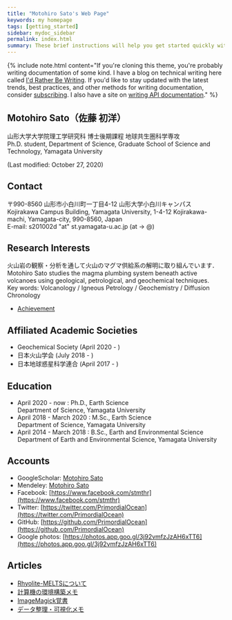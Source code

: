 ```yaml
---
title: "Motohiro Sato's Web Page"
keywords: my homepage
tags: [getting_started]
sidebar: mydoc_sidebar
permalink: index.html
summary: These brief instructions will help you get started quickly with the theme. The other topics in this help provide additional information and detail about working with other aspects of this theme and Jekyll.
---
```


{% include note.html content="If you're cloning this theme, you're probably writing documentation of some kind. I have a blog on technical writing here called <a alt='technical writing blog' href='http://idratherbewriting.com'>I'd Rather Be Writing</a>. If you'd like to stay updated with the latest trends, best practices, and other methods for writing documentation, consider <a href='https://tinyletter.com/tomjoht'>subscribing</a>. I also have a site on <a href='http://idratherbewriting.com/learnapidoc'>writing API documentation</a>." %}

## Motohiro Sato（佐藤 初洋）
山形大学大学院理工学研究科 博士後期課程 地球共生圏科学専攻  
Ph.D. student, Department of Science, Graduate School of Science and Technology, Yamagata University

(Last modified: October 27, 2020)

## Contact
〒990-8560 山形市小白川町一丁目4-12 山形大学小白川キャンパス  
Kojirakawa Campus Building, Yamagata University, 1-4-12 Kojirakawa-machi, Yamagata-city, 990-8560, Japan  
E-mail: s201002d "at" st.yamagata-u.ac.jp (at -> @)

## Research Interests
火山岩の観察・分析を通して火山のマグマ供給系の解明に取り組んでいます．  
Motohiro Sato studies the magma plumbing system beneath active volcanoes using geological, petrological, and geochemical techniques.  
Key words: Volcanology / Igneous Petrology / Geochemistry / Diffusion Chronology
- [Achievement](./md_docs/Publications.md)

## Affiliated Academic Societies
- Geochemical Society (April 2020 - )  
- 日本火山学会 (July 2018 - )  
- 日本地球惑星科学連合 (April 2017 - )

## Education
- April 2020 - now : Ph.D., Earth Science  
Department of Science, Yamagata University
- April 2018 - March 2020 : M.Sc., Earth Science  
Department of Science, Yamagata University
- April 2014 - March 2018 : B.Sc., Earth and Environmental Science  
Department of Earth and Environmental Science, Yamagata University

## Accounts
- GoogleScholar: [Motohiro Sato](https://scholar.google.com/citations?user=XssHnNwAAAAJ&hl=ja&authuser=1)
- Mendeley: [Motohiro Sato](https://www.mendeley.com/profiles/motohiro-sato2/)
- Facebook: [https://www.facebook.com/stmthr](https://www.facebook.com/stmthr)
- Twitter: [https://twitter.com/PrimordialOcean](https://twitter.com/PrimordialOcean)
- GitHub: [https://github.com/PrimordialOcean](https://github.com/PrimordialOcean)
- Google photos: [https://photos.app.goo.gl/3j92vmfzJzAH6xTT6](https://photos.app.goo.gl/3j92vmfzJzAH6xTT6)

## Articles
- [Rhyolite-MELTSについて](./md_docs/Rhyolite-MELTS.md)
- [計算機の環境構築メモ](./md_docs/machinesetup.md)
- [ImageMagick覚書](./md_docs/imagemagick.md)
- [データ整理・可視化メモ](./md_docs/datatips.md)
